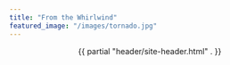```yaml
---
title: "From the Whirlwind"
featured_image: "/images/tornado.jpg"
---
```

<header>
  {{ partial "header/site-header.html" . }}
</head>
